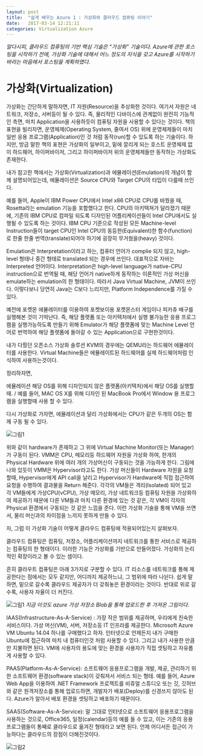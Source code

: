 ```yaml
---
layout: post
title:  "쉽게 배우는 Azure 1 : 가상화와 클라우드 컴퓨팅 이야기"
date:   2017-03-14 12:21:11
categories: Virtualization Azure
---
```


*알다시피, 클라우드 컴퓨팅의 기반 핵심 기술은 “가상화” 기술이다. Azure에 관한 포스팅을 시작하기 전에, 가상화 기술에 대해서 어느 정도의 지식을 갖고 Azure를 시작하기 바라는 마음에서 포스팅을 계획하였다.*

# 가상화(Virtualization)

가상화는 간단하게 말하자면, IT 자원(Resource)을 추상화한 것이다. 여기서 자원은 네트워크, 저장소, 서버등이 될 수 있다. 즉, 물리적인 디바이스에 관계없이 완전히 기능적인 측면, 마치 Application을 사용하듯이 컴퓨팅 자원을 사용할 수 있다는 것이다. 책의 표현을 빌리자면, 운영체제(Operating System, 줄여서 OS) 위에 운영체제들이 마치 일반 응용 프로그램(Application)인 것 처럼 동작(run)할 수 있도록 하는 기술이다. 하지만, 방금 말한 책의 표현은 가상화의 일부이고, 밑에 깔리게 되는 호스트 운영체제 없이 하드웨어, 하이퍼바이저, 그리고 하이퍼바이저 위의 운영체제들만 동작하는 가상화도 존재한다.

내가 참고한 책에서는 가상화(Virtualization)과 에뮬레이션(Emulation)의 개념이 함께 설명되어있는데, 에뮬레이션은 Source CPU와 Target CPU의 타입이 다를때 쓰인다.

예를 들어, Apple이 IBM Power CPU에서 Intel x86 CPU로 CPU를 바꿨을 때, Rosetta라는 emulation 기능을 포함했다고 한다. CPU의 아키텍쳐가 달라졌기 때문에, 기존의 IBM CPU로 컴파일 되도록 디자인된 어플리케이션들이 Intel CPU에서도 실행될 수 있도록 하는 것이다. IBM CPU 기준으로 작성된 모든 Machine-level Instruction들이 target CPU인 Intel CPU의 동등한(Equivalent)한 함수(function)로 한줄 한줄 번역(translate)되어야 하기에 굉장히 무거웠을(heavy) 것이다.

Emulation은 Interpretation이라고 하는, 컴퓨터 언어가 complie 되지 않고, high-level 형태나 중간 형태로 translated 되는 경우에 쓰인다. 대표적으로 자바는 Interpreted 언어이다. Interpretation은 high-level language가 native-CPU instruction으로 번역될 때, 해당 언어가 native하게 동작하는 이론적인 가상 머신을 emulate하는 emulation의 한 형태이다. 따라서 Java Virtual Machine, JVM이 쓰인다. 이렇다보니 당연히 Java는 C보다 느리지만, Platform Independence를 가질 수 있다.

예전에 포켓몬 에뮬레이터를 이용하여 포켓보이용 포켓몬스터 게임이나 피카츄 배구를 실행해본 것이 기억난다. 즉, 해당 플랫폼 또는 아키텍처에서 실행 불가능한 응용 프로그램을 실행가능하도록 만들기 위해 Emulator가 해당 플랫폼에 맞는 Machine Level 언어로 번역하여 해당 플랫폼에 돌아갈 수 있는 Application으로 구현한것이다.

내가 다뤘던 오픈소스 가상화 솔루션 KVM의 경우에는 QEMU라는 하드웨어 에뮬레이터를 사용한다. Virtual Machine들은 에뮬레이트된 하드웨어를 실제 하드웨어처럼 인식하여 사용하는것이다.

정리하자면,

에뮬레이션 해당 OS를 위해 디자인되지 않은 플랫폼(아키텍처)에서 해당 OS를 실행할때. / 예를 들어, MAC OS X를 위해 디자인 된 MacBook Pro에서 Window 용 프로그램을 실행할때 사용 할 수 있다.

다시 가상화로 가자면, 에뮬레이션과 달리 가상화에서는 CPU가 같은 두개의 OS는 함께 구동 될 수 있다.

![그림1](https://nayoonhwang.blob.core.windows.net/newcontainer/%E1%84%80%E1%85%B3%E1%84%85%E1%85%B5%E1%86%B71.png)

위와 같이 hardware가 존재하고 그 위에 Virtual Machine Monitor(또는 Manager)가 구동이 된다. VMM은 CPU, 메모리등 하드웨어 자원을 가상화 하여, 한개의 Physical Hardware 위에 여러 개의 가상머신이 구동되는 것을 가능하게 한다. 그림에 나와 있듯이 VMM은 Hypervisor라고도 한다. 가상 머신들이 Hardware 자원을 요청할때, Hypervisor에게 API call을 날리고 Hypervisor가 Hardware에 직접 접근하여 요청을 수행하여 결과물을 Return 해준다. 각각의 VM들은 격리(Isolated) 되어 있고 각 VM들에게 가상CPU(vCPU), 가상 메모리, 가상 네트워크등 컴퓨팅 자원을 가상화하여 제공하기 때문에 다른 VM들과 마치 다른 환경에 있는 것 같은, 각 VM이 각자의 Physical 환경에서 구동되는 것 같은 느낌을 준다. 이런 가상화 기술을 통해 VM을 쓰면서, 물리 머신과의 차이점을 느끼지 못하게 만들 수 있다.

자, 그럼 이 가상화 기술이 어떻게 클라우드 컴퓨팅에 적용되어있는지 살펴보자.

클라우드 컴퓨팅은 컴퓨팅, 저장소, 어플리케이션까지 네트워크를 통한 서비스로 제공하는 컴퓨팅의 한 형태이다. 이러한 기능은 가상화를 기반으로 만들어졌다. 가상화의 논리적인 확장이라고 볼 수 있는 셈이다.

흔히 클라우트 컴퓨팅은 아래 3가지로 구분할 수 있다. IT 리소스를 네트워크를 통해 제공한다는 점에서는 모두 같지만, 어디까지 제공하느냐, 그 범위에 따라 나뉜다. 쉽게 말하면, 밑으로 갈수록 클라우드 제공자가 더 갖춰놓은 환경이라는 것이다. 반대로 위로 갈수록, 사용자 자율이 더 커진다.

![그림1](https://nayoonhwang.blob.core.windows.net/newcontainer/marker-azure-partner_nxtarx.png)
*지금 이것도 azure 가상 저장소 Blob을 통해 업로드한 후 가져온 그림이다.*


IAAS(Infrastructure-As-A-Service) : 가장 작은 범위를 제공하며, 우리에게 친숙한 서비스이다. 가상 머신(VM), 서버, 저장소등 IT 인프라를 제공한다. Microsoft Azure VM Ubuntu 14.04 하나를 구매했다고 하자. 인터넷으로 언제든지 내가 구매한 Ubuntu에 접근하여 마치 내 컴퓨터인것 처럼 사용할 수 있다. 그리고 내가 사용한 만큼만 지불하면 된다. VM에 사용자의 용도에 맞는 환경을 사용자가 직접 셋팅하고 자유롭게 사용할 수 있다.


PAAS(Platform-As-A-Service): 소프트웨어 응용프로그램을 개발, 제공, 관리하기 위한 소프트웨어 환경(software stack)이 갖춰져서 서비스 되는 형태. 예를 들어, Azure Web App을 이용하여 .NET Framework 프로젝트를 비쥬얼 스튜디오 또는 깃, 깃허브와 같은 원격저장소를 통해 업로드하면, 개발자가 배포(Deploy)를 신경쓰지 않아도 된다. Azure가 알아서 배포 환경을 셋팅하고 배포하기 때문이다.

SAAS(Software-As-A-Service): 말 그대로 인터넷으로 소프트웨어 응용프로그램을 사용하는 것으로, Office365, 일정(calendar)등의 예를 들 수 있고, 이는 기존의 응용프로그램들이 통째로 클라우드로 옮겨진 형태라고 보면 된다. 언제 어디서든 접근이 가능하다는 클라우드의 장점이 더해진것이다.

![그림2](https://nayoonhwang.blob.core.windows.net/newcontainer/image_3.png)
